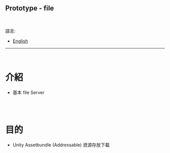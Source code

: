 ## Prototype - file

<br>

語言:

* [English](README_en.md)

---

<br>

# 介紹

- 基本 file Server 

<br><br>

# 目的

- Unity Assetbundle (Addressable) 資源存放下載

<br><br>

    
